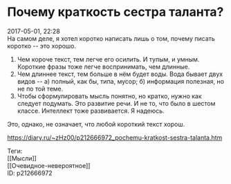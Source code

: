 Почему краткость сестра таланта?
=================================

   
 2017-05-01, 22:28   
  На самом деле, я хотел коротко написать лишь о том, почему писать коротко -- это хорошо.   
 1. Чем короче текст, тем легче его осилить. И тупым, и умным. Короткие фразы тоже легче воспринимать, чем длинные.   
 2. Чем длиннее текст, тем больше в нём будет воды. Вода бывает двух видов -- а) полный, как бы, типа, мусор; б) информация полезная, но не по той теме.   
 3. Чтобы сформулировать мысль понятно, но кратко, нужно как следует подумать. Это развитие речи. И не то, что было в шестом классе. Интеллект тоже развивается. Я надеюсь.   
   
 Это, однако, не означает, что любой короткий текст хорош.   
    
 <https://diary.ru/~zHz00/p212666972_pochemu-kratkost-sestra-talanta.htm>   
   
 Теги:   
 [[Мысли]]   
 [[Очевидное-невероятное]]   
 ID: p212666972